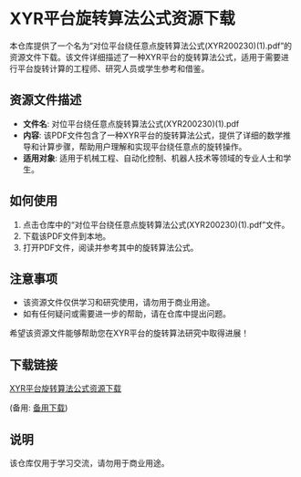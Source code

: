 # XYR平台旋转算法公式资源下载

本仓库提供了一个名为“对位平台绕任意点旋转算法公式(XYR200230)(1).pdf”的资源文件下载。该文件详细描述了一种XYR平台的旋转算法公式，适用于需要进行平台旋转计算的工程师、研究人员或学生参考和借鉴。

## 资源文件描述

- **文件名**: 对位平台绕任意点旋转算法公式(XYR200230)(1).pdf
- **内容**: 该PDF文件包含了一种XYR平台的旋转算法公式，提供了详细的数学推导和计算步骤，帮助用户理解和实现平台绕任意点的旋转操作。
- **适用对象**: 适用于机械工程、自动化控制、机器人技术等领域的专业人士和学生。

## 如何使用

1. 点击仓库中的“对位平台绕任意点旋转算法公式(XYR200230)(1).pdf”文件。
2. 下载该PDF文件到本地。
3. 打开PDF文件，阅读并参考其中的旋转算法公式。

## 注意事项

- 该资源文件仅供学习和研究使用，请勿用于商业用途。
- 如有任何疑问或需要进一步的帮助，请在仓库中提出问题。

希望该资源文件能够帮助您在XYR平台的旋转算法研究中取得进展！

## 下载链接
[XYR平台旋转算法公式资源下载](https://pan.quark.cn/s/bb99133299bd) 

(备用: [备用下载](https://pan.baidu.com/s/1lCD3yO2m0B2IcJM7-iOD-Q?pwd=1234))

## 说明

该仓库仅用于学习交流，请勿用于商业用途。
